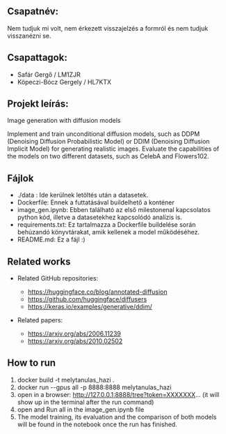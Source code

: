 ## Csapatnév: 
Nem tudjuk mi volt, nem érkezett visszajelzés a formról és nem tudjuk visszanézni se.
## Csapattagok:
- Safár Gergő / LM1ZJR
- Köpeczi-Bócz Gergely / HL7KTX
## Projekt leírás:
Image generation with diffusion models

Implement and train unconditional diffusion models, such as DDPM (Denoising Diffusion Probabilistic Model) or DDIM (Denoising Diffusion Implicit Model) for generating realistic images. Evaluate the capabilities of the models on two different datasets, such as CelebA and Flowers102.
## Fájlok
- ./data : Ide kerülnek letöltés után a datasetek.
- Dockerfile: Ennek a futtatásával buildelhető a konténer
- image_gen.ipynb: Ebben található az első milestonenal kapcsolatos python kód, illetve a datasetekhez kapcsolódó analízis is.
- requirements.txt: Ez tartalmazza a Dockerfile buildelése során behúzandó könyvtárakat, amik kellenek a model működéséhez.
- README.md: Ez a fájl :)
## Related works
- Related GitHub repositories:
    - https://huggingface.co/blog/annotated-diffusion
    - https://github.com/huggingface/diffusers
    - https://keras.io/examples/generative/ddim/

- Related papers:
    - https://arxiv.org/abs/2006.11239
    - https://arxiv.org/abs/2010.02502

## How to run
1. docker build -t melytanulas_hazi .
2. docker run --gpus all -p 8888:8888 melytanulas_hazi
3. open in a browser: http://127.0.0.1:8888/tree?token=XXXXXXX... (it will show up in the terminal after the run command)
4. open and Run all in the image_gen.ipynb file
5. The model training, its evaluation and the comparison of both models will be found in the notebook once the run has finished.
